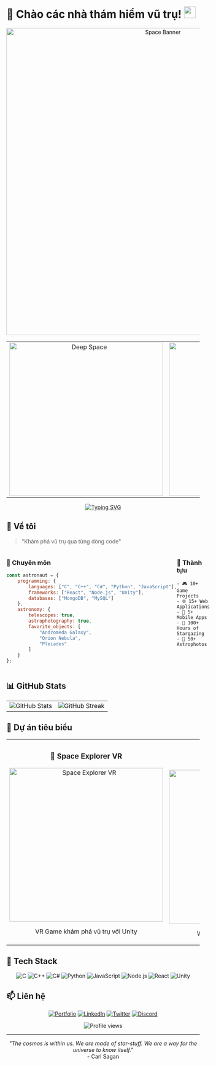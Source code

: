 # 🌌 Chào các nhà thám hiểm vũ trụ! <img src="https://media.giphy.com/media/hvRJCLFzcasrR4ia7z/giphy.gif" width="30px">

<div align="center">
  <picture>
    <source media="(prefers-color-scheme: dark)" srcset="/api/placeholder/800/400">
    <source media="(prefers-color-scheme: light)" srcset="/api/placeholder/800/400">
    <img alt="Space Banner" src="/api/placeholder/800/400" width="800px">
  </picture>
</div>

<div align="center">
  <table>
    <tr>
      <td align="center">
        <picture>
          <source media="(prefers-color-scheme: dark)" srcset="/api/placeholder/400/300">
          <img alt="Deep Space" src="/api/placeholder/400/300" width="400px">
        </picture>
      </td>
      <td align="center">
        <picture>
          <source media="(prefers-color-scheme: dark)" srcset="/api/placeholder/400/300">
          <img alt="Galaxy" src="/api/placeholder/400/300" width="400px">
        </picture>
      </td>
    </tr>
  </table>
</div>

<p align="center">
  <a href="https://github.com/dodao123">
    <img src="https://readme-typing-svg.herokuapp.com?font=Orbitron&size=25&duration=4000&pause=1000&color=00FF00&center=true&vCenter=true&width=435&lines=Software+Developer;Space+Enthusiast;Game+Creator;Tech+Explorer" alt="Typing SVG" />
  </a>
</p>

## 🚀 Về tôi

> "Khám phá vũ trụ qua từng dòng code"

<div style="display: flex; justify-content: space-between;">
  <div style="flex: 1;">
    <h3>🌟 Chuyên môn</h3>
    
```javascript
const astronaut = {
    programming: {
        languages: ["C", "C++", "C#", "Python", "JavaScript"],
        frameworks: ["React", "Node.js", "Unity"],
        databases: ["MongoDB", "MySQL"]
    },
    astronomy: {
        telescopes: true,
        astrophotography: true,
        favorite_objects: [
            "Andromeda Galaxy",
            "Orion Nebula",
            "Pleiades"
        ]
    }
};
```
  </div>

  <div style="flex: 1;">
    <h3>🎯 Thành tựu</h3>
    
    - 🎮 10+ Game Projects
    - 🌐 15+ Web Applications
    - 📱 5+ Mobile Apps
    - 🔭 100+ Hours of Stargazing
    - 📸 50+ Astrophotos
  </div>
</div>

## 📊 GitHub Stats

<div align="center">
  <table>
    <tr>
      <td align="center">
        <img src="https://github-readme-stats.vercel.app/api?username=dodao123&show_icons=true&theme=dark&hide_border=true" alt="GitHub Stats"/>
      </td>
      <td align="center">
        <img src="https://github-readme-streak-stats.herokuapp.com/?user=dodao123&theme=dark&hide_border=true" alt="GitHub Streak"/>
      </td>
    </tr>
  </table>
</div>

## 🌌 Dự án tiêu biểu

<table>
  <tr>
    <td align="center">
      <h3>🚀 Space Explorer VR</h3>
      <img src="/api/placeholder/400/200" width="400px" alt="Space Explorer VR"/>
      <p>VR Game khám phá vũ trụ với Unity</p>
    </td>
    <td align="center">
      <h3>🛸 Cosmic Data Visualizer</h3>
      <img src="/api/placeholder/400/200" width="400px" alt="Cosmic Data Visualizer"/>
      <p>Web app hiển thị dữ liệu thiên văn</p>
    </td>
  </tr>
</table>

## 🌟 Tech Stack

<div align="center">

![C](https://img.shields.io/badge/C-00599C?style=for-the-badge&logo=c&logoColor=white)
![C++](https://img.shields.io/badge/C%2B%2B-00599C?style=for-the-badge&logo=c%2B%2B&logoColor=white)
![C#](https://img.shields.io/badge/C%23-239120?style=for-the-badge&logo=c-sharp&logoColor=white)
![Python](https://img.shields.io/badge/Python-3776AB?style=for-the-badge&logo=python&logoColor=white)
![JavaScript](https://img.shields.io/badge/JavaScript-F7DF1E?style=for-the-badge&logo=javascript&logoColor=black)
![Node.js](https://img.shields.io/badge/Node.js-43853D?style=for-the-badge&logo=node.js&logoColor=white)
![React](https://img.shields.io/badge/React-20232A?style=for-the-badge&logo=react&logoColor=61DAFB)
![Unity](https://img.shields.io/badge/Unity-100000?style=for-the-badge&logo=unity&logoColor=white)

</div>

## 📫 Liên hệ

<div align="center">
  
[![Portfolio](https://img.shields.io/badge/Portfolio-FF5722?style=for-the-badge&logo=google-chrome&logoColor=white)](https://your-portfolio.com)
[![LinkedIn](https://img.shields.io/badge/LinkedIn-0077B5?style=for-the-badge&logo=linkedin&logoColor=white)](https://linkedin.com/in/yourusername)
[![Twitter](https://img.shields.io/badge/Twitter-1DA1F2?style=for-the-badge&logo=twitter&logoColor=white)](https://twitter.com/yourusername)
[![Discord](https://img.shields.io/badge/Discord-7289DA?style=for-the-badge&logo=discord&logoColor=white)](https://discordapp.com/users/yourid)

</div>

<div align="center">
  <img src="https://komarev.com/ghpvc/?username=dodao123&label=Lượt%20ghé%20thăm&color=blueviolet&style=for-the-badge" alt="Profile views"/>
</div>

---

<div align="center">
  <i>"The cosmos is within us. We are made of star-stuff. We are a way for the universe to know itself."</i><br>
  - Carl Sagan
</div>
